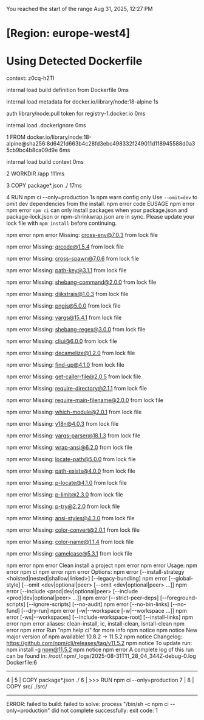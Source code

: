 You reached the start of the range
Aug 31, 2025, 12:27 PM

# [Region: europe-west4]

# Using Detected Dockerfile

context: z0cq-h2TI

internal
load build definition from Dockerfile
0ms

internal
load metadata for docker.io/library/node:18-alpine
1s

auth
library/node:pull token for registry-1.docker.io
0ms

internal
load .dockerignore
0ms

1
FROM docker.io/library/node:18-alpine@sha256:8d6421d663b4c28fd3ebc498332f249011d118945588d0a35cb9bc4b8ca09d9e
6ms

internal
load build context
0ms

2
WORKDIR /app
111ms

3
COPY package\*.json ./
17ms

4
RUN npm ci --only=production
1s
npm warn config only Use `--omit=dev` to omit dev dependencies from the install.
npm error code EUSAGE
npm error
npm error `npm ci` can only install packages when your package.json and package-lock.json or npm-shrinkwrap.json are in sync. Please update your lock file with `npm install` before continuing.

npm error
npm error Missing: cross-env@7.0.3 from lock file

npm error Missing: qrcode@1.5.4 from lock file

npm error Missing: cross-spawn@7.0.6 from lock file

npm error Missing: path-key@3.1.1 from lock file

npm error Missing: shebang-command@2.0.0 from lock file

npm error Missing: dijkstrajs@1.0.3 from lock file

npm error Missing: pngjs@5.0.0 from lock file

npm error Missing: yargs@15.4.1 from lock file

npm error Missing: shebang-regex@3.0.0 from lock file

npm error Missing: cliui@6.0.0 from lock file

npm error Missing: decamelize@1.2.0 from lock file

npm error Missing: find-up@4.1.0 from lock file

npm error Missing: get-caller-file@2.0.5 from lock file

npm error Missing: require-directory@2.1.1 from lock file

npm error Missing: require-main-filename@2.0.0 from lock file

npm error Missing: which-module@2.0.1 from lock file

npm error Missing: y18n@4.0.3 from lock file

npm error Missing: yargs-parser@18.1.3 from lock file

npm error Missing: wrap-ansi@6.2.0 from lock file

npm error Missing: locate-path@5.0.0 from lock file

npm error Missing: path-exists@4.0.0 from lock file

npm error Missing: p-locate@4.1.0 from lock file

npm error Missing: p-limit@2.3.0 from lock file

npm error Missing: p-try@2.2.0 from lock file

npm error Missing: ansi-styles@4.3.0 from lock file

npm error Missing: color-convert@2.0.1 from lock file

npm error Missing: color-name@1.1.4 from lock file

npm error Missing: camelcase@5.3.1 from lock file

npm error
npm error Clean install a project
npm error
npm error Usage:
npm error npm ci
npm error
npm error Options:
npm error [--install-strategy <hoisted|nested|shallow|linked>] [--legacy-bundling]
npm error [--global-style] [--omit <dev|optional|peer> [--omit <dev|optional|peer> ...]]
npm error [--include <prod|dev|optional|peer> [--include <prod|dev|optional|peer> ...]]
npm error [--strict-peer-deps] [--foreground-scripts] [--ignore-scripts] [--no-audit]
npm error [--no-bin-links] [--no-fund] [--dry-run]
npm error [-w|--workspace <workspace-name> [-w|--workspace <workspace-name> ...]]
npm error [-ws|--workspaces] [--include-workspace-root] [--install-links]
npm error
npm error aliases: clean-install, ic, install-clean, isntall-clean
npm error
npm error Run "npm help ci" for more info
npm notice
npm notice New major version of npm available! 10.8.2 -> 11.5.2
npm notice Changelog: https://github.com/npm/cli/releases/tag/v11.5.2
npm notice To update run: npm install -g npm@11.5.2
npm notice
npm error A complete log of this run can be found in: /root/.npm/\_logs/2025-08-31T11_28_04_344Z-debug-0.log
Dockerfile:6

---

4 |
5 | COPY package\*.json ./
6 | >>> RUN npm ci --only=production
7 |
8 | COPY src/ ./src/

---

ERROR: failed to build: failed to solve: process "/bin/sh -c npm ci --only=production" did not complete successfully: exit code: 1
